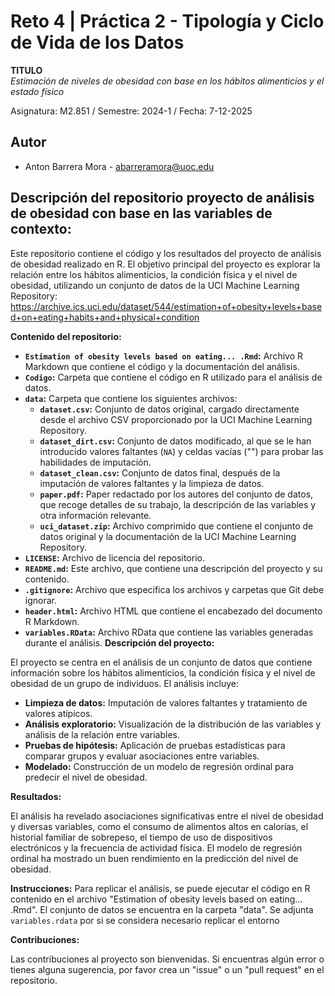 # Reto 4 | Práctica 2 - Tipología y Ciclo de Vida de los Datos
**TITULO**  
*Estimación de niveles de obesidad con base en los hábitos alimenticios y el estado físico*

Asignatura: M2.851 / Semestre: 2024-1 / Fecha: 7-12-2025

## Autor
  * Anton Barrera Mora - [abarreramora@uoc.edu](abarreramora@uoc.edu)

## Descripción del repositorio proyecto de análisis de obesidad con base en las variables de contexto:

Este repositorio contiene el código y los resultados del proyecto de análisis de obesidad realizado en R. El objetivo principal del proyecto es explorar la relación entre los hábitos alimenticios, la condición física y el nivel de obesidad, utilizando un conjunto de datos de la UCI Machine Learning Repository:  
https://archive.ics.uci.edu/dataset/544/estimation+of+obesity+levels+based+on+eating+habits+and+physical+condition

**Contenido del repositorio:**

* **`Estimation of obesity levels based on eating... .Rmd`:** Archivo R Markdown que contiene el código y la documentación del análisis.
* **`Codigo`:** Carpeta que contiene el código en R utilizado para el análisis de datos.
* **`data`:** Carpeta que contiene los siguientes archivos:
    * **`dataset.csv`:** Conjunto de datos original, cargado directamente desde el archivo CSV proporcionado por la UCI Machine Learning Repository.
    * **`dataset_dirt.csv`:**  Conjunto de datos modificado, al que se le han introducido valores faltantes (`NA`) y celdas vacías ("") para probar las habilidades de imputación.
    * **`dataset_clean.csv`:** Conjunto de datos final, después de la imputación de valores faltantes y la limpieza de datos.
    * **`paper.pdf`:**  Paper redactado por los autores del conjunto de datos, que recoge detalles de su trabajo, la descripción de las variables y otra información relevante.
    * **`uci_dataset.zip`:** Archivo comprimido que contiene el conjunto de datos original y la documentación de la UCI Machine Learning Repository.
* **`LICENSE`:** Archivo de licencia del repositorio.
* **`README.md`:**  Este archivo, que contiene una descripción del proyecto y su contenido.
* **`.gitignore`:** Archivo que especifica los archivos y carpetas que Git debe ignorar.
* **`header.html`:** Archivo HTML que contiene el encabezado del documento R Markdown.
* **`variables.RData`:** Archivo RData que contiene las variables generadas durante el análisis.
**Descripción del proyecto:**

El proyecto se centra en el análisis de un conjunto de datos que contiene información sobre los hábitos alimenticios, la condición física y el nivel de obesidad de un grupo de individuos.  El análisis incluye:

* **Limpieza de datos:**  Imputación de valores faltantes y tratamiento de valores atípicos.
* **Análisis exploratorio:**  Visualización de la distribución de las variables y análisis de la relación entre variables.
* **Pruebas de hipótesis:**  Aplicación de pruebas estadísticas para comparar grupos y evaluar asociaciones entre variables.
* **Modelado:**  Construcción de un modelo de regresión ordinal para predecir el nivel de obesidad.

**Resultados:**

El análisis ha revelado asociaciones significativas entre el nivel de obesidad y diversas variables, como el consumo de alimentos altos en calorías, el historial familiar de sobrepeso, el tiempo de uso de dispositivos electrónicos y la frecuencia de actividad física.  El modelo de regresión ordinal ha mostrado un buen rendimiento en la predicción del nivel de obesidad.

**Instrucciones:**
Para replicar el análisis, se puede ejecutar el código en R contenido en el archivo "Estimation of obesity levels based on eating... .Rmd".  El conjunto de datos se encuentra en la carpeta "data". Se adjunta `variables.rdata` por si se considera necesario replicar el entorno

**Contribuciones:**

Las contribuciones al proyecto son bienvenidas.  Si encuentras algún error o tienes alguna sugerencia, por favor crea un "issue" o un "pull request" en el repositorio.
